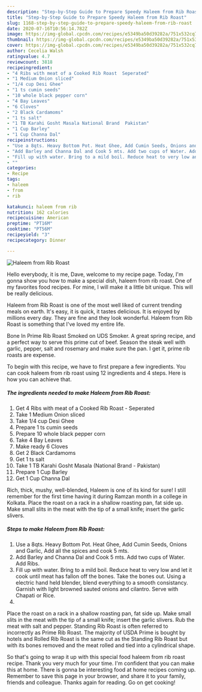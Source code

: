 ```yaml
---
description: "Step-by-Step Guide to Prepare Speedy Haleem from Rib Roast"
title: "Step-by-Step Guide to Prepare Speedy Haleem from Rib Roast"
slug: 1168-step-by-step-guide-to-prepare-speedy-haleem-from-rib-roast
date: 2020-07-16T10:56:14.782Z
image: https://img-global.cpcdn.com/recipes/e5349ba50d39282a/751x532cq70/haleem-from-rib-roast-recipe-main-photo.jpg
thumbnail: https://img-global.cpcdn.com/recipes/e5349ba50d39282a/751x532cq70/haleem-from-rib-roast-recipe-main-photo.jpg
cover: https://img-global.cpcdn.com/recipes/e5349ba50d39282a/751x532cq70/haleem-from-rib-roast-recipe-main-photo.jpg
author: Cecelia Walsh
ratingvalue: 4.7
reviewcount: 3818
recipeingredient:
- "4 Ribs with meat of a Cooked Rib Roast  Seperated"
- "1 Medium Onion sliced"
- "1/4 cup Desi Ghee"
- "1 ts cumin seeds"
- "10 whole black pepper corn"
- "4 Bay Leaves"
- "6 Cloves"
- "2 Black Cardamoms"
- "1 ts salt"
- "1 TB Karahi Gosht Masala National Brand  Pakistan"
- "1 Cup Barley"
- "1 Cup Channa Dal"
recipeinstructions:
- "Use a 8qts. Heavy Bottom Pot. Heat Ghee, Add Cumin Seeds, Onions and Garlic, Add all the spices and cook 5 mts."
- "Add Barley and Channa Dal and Cook 5 mts. Add two cups of Water. Add Ribs."
- "Fill up with water. Bring to a mild boil. Reduce heat to very low and let it cook until meat has fallon off the bones. Take the bones out. Using a electric hand held blender, blend everything to a smooth consistancy. Garnish with light browned sauted onions and cilantro. Serve with Chapati or Rice."
- ""
categories:
- Recipe
tags:
- haleem
- from
- rib

katakunci: haleem from rib 
nutrition: 162 calories
recipecuisine: American
preptime: "PT16M"
cooktime: "PT56M"
recipeyield: "3"
recipecategory: Dinner

---
```



![Haleem from Rib Roast](https://img-global.cpcdn.com/recipes/e5349ba50d39282a/751x532cq70/haleem-from-rib-roast-recipe-main-photo.jpg)

Hello everybody, it is me, Dave, welcome to my recipe page. Today, I'm gonna show you how to make a special dish, haleem from rib roast. One of my favorites food recipes. For mine, I will make it a little bit unique. This will be really delicious.

Haleem from Rib Roast is one of the most well liked of current trending meals on earth. It's easy, it is quick, it tastes delicious. It is enjoyed by millions every day. They are fine and they look wonderful. Haleem from Rib Roast is something that I've loved my entire life.

Bone In Prime Rib Roast Smoked on UDS Smoker. A great spring recipe, and a perfect way to serve this prime cut of beef. Season the steak well with garlic, pepper, salt and rosemary and make sure the pan. I get it, prime rib roasts are expense.


To begin with this recipe, we have to first prepare a few ingredients. You can cook haleem from rib roast using 12 ingredients and 4 steps. Here is how you can achieve that.

<!--inarticleads1-->

##### The ingredients needed to make Haleem from Rib Roast:

1. Get 4 Ribs with meat of a Cooked Rib Roast - Seperated
1. Take 1 Medium Onion sliced
1. Take 1/4 cup Desi Ghee
1. Prepare 1 ts cumin seeds
1. Prepare 10 whole black pepper corn
1. Take 4 Bay Leaves
1. Make ready 6 Cloves
1. Get 2 Black Cardamoms
1. Get 1 ts salt
1. Take 1 TB Karahi Gosht Masala (National Brand - Pakistan)
1. Prepare 1 Cup Barley
1. Get 1 Cup Channa Dal


Rich, thick, mushy, well-blended, Haleem is one of its kind for sure! I still remember for the first time having it during Ramzan month in a college in Kolkata. Place the roast on a rack in a shallow roasting pan, fat side up. Make small slits in the meat with the tip of a small knife; insert the garlic slivers. 

<!--inarticleads2-->

##### Steps to make Haleem from Rib Roast:

1. Use a 8qts. Heavy Bottom Pot. Heat Ghee, Add Cumin Seeds, Onions and Garlic, Add all the spices and cook 5 mts.
1. Add Barley and Channa Dal and Cook 5 mts. Add two cups of Water. Add Ribs.
1. Fill up with water. Bring to a mild boil. Reduce heat to very low and let it cook until meat has fallon off the bones. Take the bones out. Using a electric hand held blender, blend everything to a smooth consistancy. Garnish with light browned sauted onions and cilantro. Serve with Chapati or Rice.
1. 


Place the roast on a rack in a shallow roasting pan, fat side up. Make small slits in the meat with the tip of a small knife; insert the garlic slivers. Rub the meat with salt and pepper. Standing Rib Roast is often referred to incorrectly as Prime Rib Roast. The majority of USDA Prime is bought by hotels and Rolled Rib Roast is the same cut as the Standing Rib Roast but with its bones removed and the meat rolled and tied into a cylindrical shape. 

So that's going to wrap it up with this special food haleem from rib roast recipe. Thank you very much for your time. I'm confident that you can make this at home. There is gonna be interesting food at home recipes coming up. Remember to save this page in your browser, and share it to your family, friends and colleague. Thanks again for reading. Go on get cooking!
